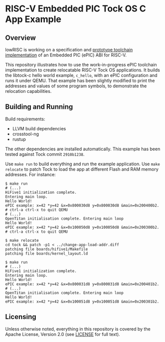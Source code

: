 # RISC-V Embedded PIC Tock OS C App Example

## Overview

lowRISC is working on a specification and [prototype toolchain implementation](https://github.com/lowRISC/llvm-project/commits/epic) of an Embedded PIC (ePIC) ABI for RISC-V.

This repository illustrates how to use the work-in-progress ePIC toolchain implementation to create relocatable RISC-V Tock OS applications. It builds the libtock-c hello world example, `c_hello`, with an ePIC configuration and runs it under QEMU. That example has been slightly modified to print the addresses and values of some program symbols, to demonstrate the relocation capabilities.

## Building and Running

Build requirements:

- LLVM build dependencies
- crosstool-ng
- rustup

The other dependencies are installed automatically. This example has been tested against Tock commit `2910b1238`.

Use `make run` to build everything and run the example application. Use `make relocate` to patch Tock to load the app at different Flash and RAM memory addresses. For instance:

```
$ make run
# (...)
HiFive1 initialization complete.
Entering main loop.
Hello World!
ePIC example: x=42 *y=42 &x=0x800030d8 y=0x800030d8 &main=0x200400b2.
# ctrl-a ctrl-x to quit QEMU
# (...)
OpenTitan initialisation complete. Entering main loop
Hello World!
ePIC example: x=42 *y=42 &x=0x100050d8 y=0x100050d8 &main=0x200300b2.
# ctrl-a ctrl-x to quit QEMU

$ make relocate
cd tock && patch -p1 < ../change-app-load-addr.diff
patching file boards/hifive1/Makefile
patching file boards/kernel_layout.ld

$ make run
# (...)
HiFive1 initialization complete.
Entering main loop.
Hello World!
ePIC example: x=42 *y=42 &x=0x800031d8 y=0x800031d8 &main=0x200401b2.
# (...)
OpenTitan initialisation complete. Entering main loop
Hello World!
ePIC example: x=42 *y=42 &x=0x100051d8 y=0x100051d8 &main=0x200301b2.
```

## Licensing

Unless otherwise noted, everything in this repository is covered by the Apache License, Version 2.0 (see [LICENSE](LICENSE) for full text).
